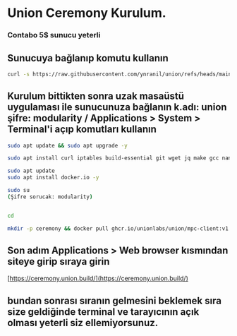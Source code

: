 # Union Ceremony Kurulum. 
### Contabo 5$ sunucu yeterli 

## Sunucuya bağlanıp komutu kullanın
```bash  
curl -s https://raw.githubusercontent.com/ynranil/union/refs/heads/main/g.sh -O && chmod +x g.sh && ./g.sh  
```  

## Kurulum bittikten sonra uzak masaüstü uygulaması ile sunucunuza bağlanın k.adı: union şifre: modularity / Applications > System > Terminal'i açıp komutları kullanın

```bash  
sudo apt update && sudo apt upgrade -y  
```  

```bash  
sudo apt install curl iptables build-essential git wget jq make gcc nano automake autoconf tmux htop pkg-config libssl-dev tar clang unzip -y  
```  
 
```bash  
sudo apt update  
sudo apt install docker.io -y  
```

```bash  
sudo su  
(Şifre sorucak: modularity)
```

```bash  

cd 
```  
```bash 
mkdir -p ceremony && docker pull ghcr.io/unionlabs/union/mpc-client:v1.2 && docker run -v $(pwd)/ceremony:/ceremony -w /ceremony -p 4919:4919 --rm -it ghcr.io/unionlabs/union/mpc-client:v1.2
```

## Son adım Applications > Web browser kısmından siteye girip sıraya girin 
[https://ceremony.union.build/](https://ceremony.union.build/)  

## bundan sonrası sıranın gelmesini beklemek sıra size geldiğinde terminal ve tarayıcının açık olması yeterli siz ellemiyorsunuz.
